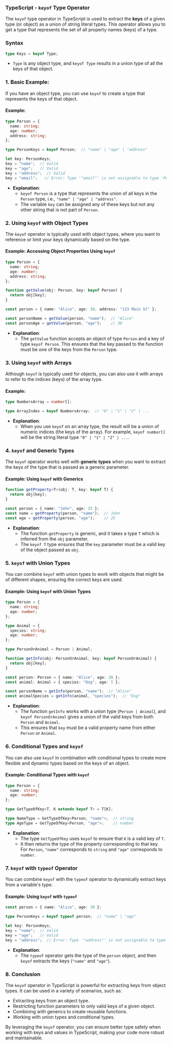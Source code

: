 ### TypeScript - `keyof` Type Operator

The `keyof` type operator in TypeScript is used to extract the **keys** of a given type (or object) as a union of string literal types. This operator allows you to get a type that represents the set of all property names (keys) of a type.

### **Syntax**
```typescript
type Keys = keyof Type;
```

- `Type` is any object type, and `keyof Type` results in a union type of all the keys of that object.

### **1. Basic Example:**

If you have an object type, you can use `keyof` to create a type that represents the keys of that object.

#### **Example:**
```typescript
type Person = {
  name: string;
  age: number;
  address: string;
};

type PersonKeys = keyof Person;  // "name" | "age" | "address"

let key: PersonKeys;
key = "name";  // Valid
key = "age";   // Valid
key = "address";  // Valid
key = "email";   // Error: Type '"email"' is not assignable to type 'PersonKeys'
```

- **Explanation**: 
  - `keyof Person` is a type that represents the union of all keys in the `Person` type, i.e., `"name" | "age" | "address"`.
  - The variable `key` can be assigned any of these keys but not any other string that is not part of `Person`.

### **2. Using `keyof` with Object Types**

The `keyof` operator is typically used with object types, where you want to reference or limit your keys dynamically based on the type.

#### **Example: Accessing Object Properties Using `keyof`**
```typescript
type Person = {
  name: string;
  age: number;
  address: string;
};

function getValue(obj: Person, key: keyof Person) {
  return obj[key];
}

const person = { name: "Alice", age: 30, address: "123 Main St" };

const personName = getValue(person, "name");  // "Alice"
const personAge = getValue(person, "age");    // 30
```

- **Explanation**: 
  - The `getValue` function accepts an object of type `Person` and a key of type `keyof Person`. This ensures that the key passed to the function must be one of the keys from the `Person` type.

### **3. Using `keyof` with Arrays**

Although `keyof` is typically used for objects, you can also use it with arrays to refer to the indices (keys) of the array type.

#### **Example:**
```typescript
type NumbersArray = number[];

type ArrayIndex = keyof NumbersArray;  // "0" | "1" | "2" | ...
```

- **Explanation**: 
  - When you use `keyof` on an array type, the result will be a union of numeric indices (the keys of the array). For example, `keyof number[]` will be the string literal type `"0" | "1" | "2" | ...`.

### **4. `keyof` and Generic Types**

The `keyof` operator works well with **generic types** when you want to extract the keys of the type that is passed as a generic parameter.

#### **Example: Using `keyof` with Generics**
```typescript
function getProperty<T>(obj: T, key: keyof T) {
  return obj[key];
}

const person = { name: "John", age: 25 };
const name = getProperty(person, "name");  // John
const age = getProperty(person, "age");    // 25
```

- **Explanation**: 
  - The function `getProperty` is generic, and it takes a type `T` which is inferred from the `obj` parameter.
  - The `keyof T` type ensures that the `key` parameter must be a valid key of the object passed as `obj`.

### **5. `keyof` with Union Types**

You can combine `keyof` with union types to work with objects that might be of different shapes, ensuring the correct keys are used.

#### **Example: Using `keyof` with Union Types**
```typescript
type Person = {
  name: string;
  age: number;
};

type Animal = {
  species: string;
  age: number;
};

type PersonOrAnimal = Person | Animal;

function getInfo(obj: PersonOrAnimal, key: keyof PersonOrAnimal) {
  return obj[key];
}

const person: Person = { name: "Alice", age: 30 };
const animal: Animal = { species: "Dog", age: 5 };

const personName = getInfo(person, "name");  // "Alice"
const animalSpecies = getInfo(animal, "species");  // "Dog"
```

- **Explanation**: 
  - The function `getInfo` works with a union type (`Person | Animal`), and `keyof PersonOrAnimal` gives a union of the valid keys from both `Person` and `Animal`. 
  - This ensures that `key` must be a valid property name from either `Person` or `Animal`.

### **6. Conditional Types and `keyof`**

You can also use `keyof` in combination with conditional types to create more flexible and dynamic types based on the keys of an object.

#### **Example: Conditional Types with `keyof`**
```typescript
type Person = {
  name: string;
  age: number;
};

type GetTypeOfKey<T, K extends keyof T> = T[K];

type NameType = GetTypeOfKey<Person, "name">;  // string
type AgeType = GetTypeOfKey<Person, "age">;    // number
```

- **Explanation**: 
  - The type `GetTypeOfKey` uses `keyof` to ensure that `K` is a valid key of `T`. 
  - It then returns the type of the property corresponding to that key. For `Person`, `"name"` corresponds to `string` and `"age"` corresponds to `number`.

### **7. `keyof` with `typeof` Operator**

You can combine `keyof` with the `typeof` operator to dynamically extract keys from a variable's type.

#### **Example: Using `keyof` with `typeof`**
```typescript
const person = { name: "Alice", age: 30 };

type PersonKeys = keyof typeof person;  // "name" | "age"

let key: PersonKeys;
key = "name";  // Valid
key = "age";   // Valid
key = "address";  // Error: Type '"address"' is not assignable to type 'PersonKeys'
```

- **Explanation**: 
  - The `typeof` operator gets the type of the `person` object, and then `keyof` extracts the keys (`"name"` and `"age"`).

### **8. Conclusion**

The `keyof` operator in TypeScript is powerful for extracting keys from object types. It can be used in a variety of scenarios, such as:

- Extracting keys from an object type.
- Restricting function parameters to only valid keys of a given object.
- Combining with generics to create reusable functions.
- Working with union types and conditional types.

By leveraging the `keyof` operator, you can ensure better type safety when working with keys and values in TypeScript, making your code more robust and maintainable.
